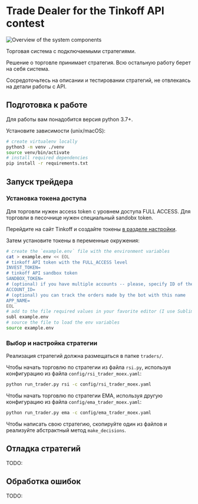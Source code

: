 # Trade Dealer for the Tinkoff API contest

![Overview of the system components](https://i.ibb.co/2d35vfQ/Untitled-Diagram-8-drawio.png)

Торговая система с подключаемыми стратегиями. 

Решение о торговле принимает стратегия. Всю остальную работу берет на себя система.

Сосредоточьтесь на описании и тестировании стратегий, не отвлекаясь на детали работы с API.

## Подготовка к работе
Для работы вам понадобится версия python 3.7+.

Установите зависимости (unix/macOS):
```bash
# create virtualenv locally
python3 -m venv ./venv
source venv/bin/activate
# install required dependencies
pip install -r requirements.txt
```

## Запуск трейдера
### Установка токена доступа
Для торговли нужен access token с уровнем доступа FULL ACCESS. Для торговли в песочнице нужен специальный sandobx token.

Перейдите на сайт Tinkoff и создайте токены [в разделе настройки](https://www.tinkoff.ru/invest/settings/).

Затем установите токены в переменные окружения:
```bash
# create the `example.env` file with the environment variables
cat > example.env << EOL
# tinkoff API token with the FULL_ACCESS level
INVEST_TOKEN=
# tinkoff API sandbox token
SANDBOX_TOKEN=
# (optional) if you have multiple accounts -- please, specify ID of the account you want to trade on
ACCOUNT_ID=
# (optional) you can track the orders made by the bot with this name
APP_NAME=
EOL
# add to the file required values in your favorite editor (I use Sublime Text here)
subl example.env
# source the file to load the env variables
source example.env
```

### Выбор и настройка стратегии

Реализация стратегий должна размещаться в папке `traders/`.

Чтобы начать торговлю по стратегии из файла `rsi.py`, используя конфигурацию из файла `config/rsi_trader_moex.yaml`:
```bash
python run_trader.py rsi -c config/rsi_trader_moex.yaml
```

Чтобы начать торговлю по стратегии EMA, используя другую конфигурацию из файла `config/ema_trader_moex.yaml`:
```bash
python run_trader.py ema -c config/ema_trader_moex.yaml
```

Чтобы написать свою стратегию, скопируйте один из файлов и реализуйте абстрактный метод `make_decisions`. 

## Отладка стратегий

TODO:

## Обработка ошибок

TODO:

